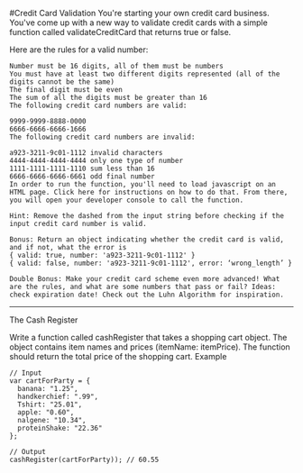 #Credit Card Validation
You're starting your own credit card business. You've come up with a new way to validate credit cards with a simple function called validateCreditCard that returns true or false.

Here are the rules for a valid number:
```
Number must be 16 digits, all of them must be numbers
You must have at least two different digits represented (all of the digits cannot be the same)
The final digit must be even
The sum of all the digits must be greater than 16
The following credit card numbers are valid:

9999-9999-8888-0000
6666-6666-6666-1666
The following credit card numbers are invalid:

a923-3211-9c01-1112 invalid characters
4444-4444-4444-4444 only one type of number
1111-1111-1111-1110 sum less than 16
6666-6666-6666-6661 odd final number
In order to run the function, you'll need to load javascript on an HTML page. Click here for instructions on how to do that. From there, you will open your developer console to call the function.
```

`Hint: Remove the dashed from the input string before checking if the input credit card number is valid.`


```
Bonus: Return an object indicating whether the credit card is valid, and if not, what the error is 
{ valid: true, number: 'a923-3211-9c01-1112' } 
{ valid: false, number: 'a923-3211-9c01-1112', error: ‘wrong_length’ }

Double Bonus: Make your credit card scheme even more advanced! What are the rules, and what are some numbers that pass or fail? Ideas: check expiration date! Check out the Luhn Algorithm for inspiration.
```

----------------------------


The Cash Register

Write a function called cashRegister that takes a shopping cart object. The object contains item names and prices (itemName: itemPrice). The function should return the total price of the shopping cart.
Example
```
// Input
var cartForParty = {  
  banana: "1.25",
  handkerchief: ".99",
  Tshirt: "25.01",
  apple: "0.60",
  nalgene: "10.34",
  proteinShake: "22.36"
};

// Output
cashRegister(cartForParty)); // 60.55

```